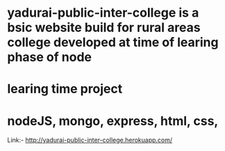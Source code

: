 # yadurai-public-inter-college is a bsic website build for rural areas college developed at time of learing phase of node
# learing time project
# nodeJS, mongo, express, html, css, 
Link:- http://yadurai-public-inter-college.herokuapp.com/
